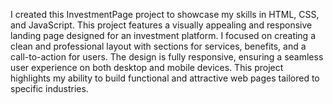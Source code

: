 I created this InvestmentPage project to showcase my skills in HTML, CSS, and JavaScript. This project features a visually appealing and responsive landing page designed for an investment platform. I focused on creating a clean and professional layout with sections for services, benefits, and a call-to-action for users. The design is fully responsive, ensuring a seamless user experience on both desktop and mobile devices. This project highlights my ability to build functional and attractive web pages tailored to specific industries.
